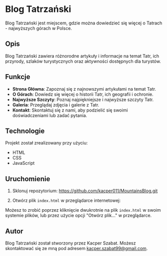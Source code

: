 # Blog Tatrzański

Blog Tatrzański jest miejscem, gdzie można dowiedzieć się więcej o Tatrach - najwyższych górach w Polsce.

## Opis

Blog Tatrzański zawiera różnorodne artykuły i informacje na temat Tatr, ich przyrody, szlaków turystycznych oraz aktywności dostępnych dla turystów.

## Funkcje

- **Strona Główna**: Zapoznaj się z najnowszymi artykułami na temat Tatr.
- **O Górach**: Dowiedz się więcej o historii Tatr, ich geografii i ochronie.
- **Najwyższe Szczyty**: Poznaj najpiękniejsze i najwyższe szczyty Tatr.
- **Galeria**: Przeglądaj zdjęcia i galerie z Tatr.
- **Kontakt**: Skontaktuj się z nami, aby podzielić się swoimi doświadczeniami lub zadać pytania.

## Technologie

Projekt został zrealizowany przy użyciu:
- HTML
- CSS
- JavaScript

## Uruchomienie

1. Sklonuj repozytorium:
https://github.com/kacper011/MountainsBlog.git

2. Otwórz plik `index.html` w przeglądarce internetowej:

Możesz to zrobić poprzez kliknięcie dwukrotnie na plik `index.html` w swoim systemie plików, lub przez użycie opcji "Otwórz plik..." w przeglądarce.

## Autor

Blog Tatrzański został stworzony przez Kacper Szabat. Możesz skontaktować się ze mną pod adresem kacper.szabat99@gmail.com.
